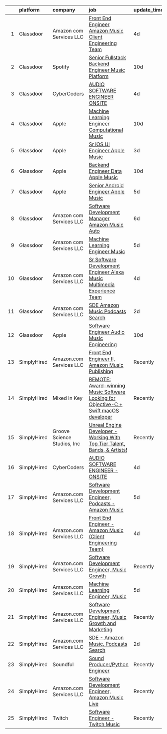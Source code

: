 

|    | platform    | company                     | job                                                                                                                                                                                                                                                                                                                                                                                                                                                                                                                                                                                                                                                                                                                                                                                                                                                                                                                                                                                                                                                                                                                                                                                                                                                                                                                                                                             | update_time   | location                  |
|---:|:------------|:----------------------------|:--------------------------------------------------------------------------------------------------------------------------------------------------------------------------------------------------------------------------------------------------------------------------------------------------------------------------------------------------------------------------------------------------------------------------------------------------------------------------------------------------------------------------------------------------------------------------------------------------------------------------------------------------------------------------------------------------------------------------------------------------------------------------------------------------------------------------------------------------------------------------------------------------------------------------------------------------------------------------------------------------------------------------------------------------------------------------------------------------------------------------------------------------------------------------------------------------------------------------------------------------------------------------------------------------------------------------------------------------------------------------------|:--------------|:--------------------------|
|  1 | Glassdoor   | Amazon com Services LLC     | [Front End Engineer   Amazon Music  Client Engineering Team ](https://www.glassdoor.com/partner/jobListing.htm?pos=106&ao=1136043&s=58&guid=0000018161000e2c801487090888a81f&src=GD_JOB_AD&t=SR&vt=w&cs=1_e2a1fa51&cb=1655189802801&jobListingId=1007928110099&jrtk=3-0-1g5gg03j5kf2u801-1g5gg03jh36hh000-1546d3f8742f9359-)                                                                                                                                                                                                                                                                                                                                                                                                                                                                                                                                                                                                                                                                                                                                                                                                                                                                                                                                                                                                                                                    | 4d            | Culver City, CA           |
|  2 | Glassdoor   | Spotify                     | [Senior Fullstack Backend Engineer  Music Platform](https://www.glassdoor.com/partner/jobListing.htm?pos=108&ao=1136043&s=58&guid=0000018161000e2c801487090888a81f&src=GD_JOB_AD&t=SR&vt=w&cs=1_398285d8&cb=1655189802802&jobListingId=1007916395987&jrtk=3-0-1g5gg03j5kf2u801-1g5gg03jh36hh000-d77ebc1dba628ae7-)                                                                                                                                                                                                                                                                                                                                                                                                                                                                                                                                                                                                                                                                                                                                                                                                                                                                                                                                                                                                                                                              | 10d           | New York, NY              |
|  3 | Glassdoor   | CyberCoders                 | [AUDIO SOFTWARE ENGINEER   ONSITE](https://www.glassdoor.com/partner/jobListing.htm?pos=105&ao=1110586&s=58&guid=0000018161000e2c801487090888a81f&src=GD_JOB_AD&t=SR&vt=w&ea=1&cs=1_7fb7ac09&cb=1655189802802&jobListingId=1007930101412&cpc=8795CF9063CD573D&jrtk=3-0-1g5gg03j5kf2u801-1g5gg03jh36hh000-652dca5b53062914--6NYlbfkN0CpFJQzrgRR8WqXWK1qKKEqALWJw739KlKqr2H-MSI4eoBlI4EFrmor2FYZMP3muM2-GSw9e_6HlP7NYVFzi_UdzYTFibqiCYLz4Swax4YCbzAPIuEg1SwzWdFH5YoWfSYu1v7M7EgdOCsz_6ZMYmLh_aSIJaSmQ1eZlhd2P5_s3kfXOARq_OI0LMfHxRSwfji6kUYOeQDPXeZxT9H_3H8aJiWKBG_sH7TheMruGMpF-zRdd02VoAYtf9a2zVW1hP-Mk3VKg0G1dFHQl5FiYCQQv90Yyj1MEmzPfu1EXGmTcpZiryD5z6KcaO2g_yurfbWG1JSFfwsmLx5SMMXUxtSolkABJcY4UHeJ5M_iD0zCWJyCmTdR7NGT8h7ChQ9wJ1oK6efo_sU7jbioBDs_qAeYRa6WfIu7Z4KweYjPrucZ-OxgAjdQ3KeNNjonEgRDU3JdpjrMa1sVAv0Fqws_6Atnuy2pV1F2SxBJr2tRDQcIQMdXg-Ah_aHN8w_Be9egJJielvpzAmhP8LrIj_gSsV88gyHGFutSibpAvqV5upCaEBp7nEoOUypvG-EOojSPMDUbEiDmaeqaNcwar1X7vYzXRQxBPx04E-UwZrUcHUHNY3MGGqm88OUhQH8Pr9imS-TmtLmYAubPkaYK_NOpAhAJytGwAUF42Yi0IYcOCKttWDnMzwP0NrIhj3adIFRO1Vp6CFxSwo_c34nEYUEiLj9XpgyMWub31XQdJOV09f-lUAWhNTPklnpRgGqJQpMP35YUUnRQyZEi3yihU6RmlLDNeDlVJFfGVlI3v2Walt2Vdmh6mxUYcatMfu1dmatgFSW4P2Xe_l0bgxSWj0LpxiE83cd7su9ZBgQWc8rzSHxDrdwbt-dULSqojSdYVqlRcjOKjUvhoEkr1RUbAOdz7cT9butcRbV4oF_3tCeaMB7Scc2w7KXDQcHIb4hzMjMiW6zkukBmSs8MiCP5J4b0hIzsrBPLyVLqSfY%3D)       | 4d            | San Jose, CA              |
|  4 | Glassdoor   | Apple                       | [Machine Learning Engineer  Computational Music](https://www.glassdoor.com/partner/jobListing.htm?pos=112&ao=1136043&s=58&guid=0000018161000e2c801487090888a81f&src=GD_JOB_AD&t=SR&vt=w&cs=1_208675cb&cb=1655189802803&jobListingId=1007917362539&jrtk=3-0-1g5gg03j5kf2u801-1g5gg03jh36hh000-bf9ffda96514d847-)                                                                                                                                                                                                                                                                                                                                                                                                                                                                                                                                                                                                                                                                                                                                                                                                                                                                                                                                                                                                                                                                 | 10d           | Portland, OR              |
|  5 | Glassdoor   | Apple                       | [Sr  iOS UI Engineer Apple Music](https://www.glassdoor.com/partner/jobListing.htm?pos=103&ao=1110586&s=58&guid=0000018161000e2c801487090888a81f&src=GD_JOB_AD&t=SR&vt=w&cs=1_9b1f7546&cb=1655189802801&jobListingId=1007931320223&cpc=AC285F3A3ECA6BB0&jrtk=3-0-1g5gg03j5kf2u801-1g5gg03jh36hh000-c8a2a419201dfad3--6NYlbfkN0BvKrLyj5gPmtZO9T8euul8TCxuuKNOtzRJOomxnwSEodTz2Bc-sPZlFpP0h5lDivrH0DianmcYpJydYFsDoUGZ1jv6MJ5AaU9ymLmfcFd7m8SdsjnatXPtqPmslyhe6isDxUdq8gP-dTWbEfq3VU8tP3A1VtLLyZIrualE1S17c49ceXXKyj5EYdBeGm2IzTaH4NM8SY2kxXD4B-mHzz8HOcaSgOdoGMYmUMSaq8vSVGbyTWhLMwo8bR-WDEeu5gaePn5wHLTy_jDjGH1yafapmlHGhx1jcFIgUbkPhCLYDxVcto1vqgFWtHARL2U7t3BcnUhWIIPg9Y2ctja2qbET1U3dMX8kDiNUxoXetq0Rf2gJIfpg8jjwkEKoYeZMx8iqKHgbVfn2upmo7YgU5eh07xLHaqQCwDPZ9hSRitEE6Kwh-GD3FLBMX_1JpRXKV1gHzaalpDCBNhE9eKOs-9TvBOgZdMNjgZoabBijmDOH41I77NQaqWHU8jDTNVZYdExw-rEX9OoYuiT9dwKc-UeM6nBOFnfz786-66VPGoJ5AZ1IPFqf9Ih9IId6yVeFJ6xAW1mozWTekzBHGV6Tur1y9jE2FfsdZe_6EcsA-Ot89xzdlIQ4G7PghqQINtizVjvV0kF2hV7XfXWHuYJCwCbSndy43cq7M3-zdJu3BUbw8UgG_sA2IPXilB7yR03pSiBwkPtW_HV7U3vrCj4XEIM0LXh6AejuReDv2VWSaKAcPR1-QvEWqhc3ZgigQkCoQI4HKsxfTX0VkeogVdE_S1oi3bnm3ERS0Ko5ZWmt08GL9VFBIVrAAkrdXmXw71ZY6lTATcl0WqBkzhK81wPMdcuUjROv2see-Uj_4qU7tEOf-9grydLJb2rcLvSTAtWVFJXTZwX9uQLQldlsmjahmtGffHJUpgaOlxERuh6M625ByeccODUGdw4Q68t7TzqYyMq6Hjr3iCn_FZ7bmjHhgCw6)                           | 3d            | New York, NY              |
|  6 | Glassdoor   | Apple                       | [Backend Engineer Data   Apple Music](https://www.glassdoor.com/partner/jobListing.htm?pos=102&ao=1110586&s=58&guid=0000018161000e2c801487090888a81f&src=GD_JOB_AD&t=SR&vt=w&cs=1_f95acb8c&cb=1655189802801&jobListingId=1007917012099&cpc=8795CF9063CD573D&jrtk=3-0-1g5gg03j5kf2u801-1g5gg03jh36hh000-3e0a4e107b841912--6NYlbfkN0BvKrLyj5gPmtZO9T8euul8TCxuuKNOtzRJOomxnwSEodTz2Bc-sPZlFpP0h5lDivpyqv1_1q5yi7sfbLn7AXwlCfXnikP7O9OndK5VBx-j_YqikbhqFF_zwTphQo6SqvzynzK_3T0_qKmj2h-_R0TJJNcbSV_xSAf_KaI121wpcJ1Esab7BWpCwqaLNf0onIVwRPyK9X6GR81YUZhfiG0TUValTnw756Q9kGKJSWMvKFu4PJZ1smZNhyjEx1wPKB6-Dxdh6YVH67ViZ2b-0vwahFxEuKdfNMFBbPgwmZ8_00PF8fraiZeS5Y0DSFwFQSX3DRcb0Q5HannfnJmhxFJ27298Ol5NMOAkmMG6rZUR_BThOPph6YJqk68kiKpMNZtox9WO9EK_yIiLME9vcCfNMhquiVB4k83HjvJGiRgjIYkwJ8-EqQmbZOpEEgSmxRaPZilIfxiTrtWc6WSkNHOWImrJ6hoZ1CRxab1ZtdlTfpskNRMi4i6plO5WlUVg7HOb3iraLewj1s60QhgtiSvA_vQPIfJCGCqaeJnXlgepGbOs4-Xozd03UGLpyi17tPoFbs6pbU00azC29MgFsDG0BViFsURWodVb8HWiD0fdYBUp3kT4QJX6Z_AIgyxGgKLOQP5xSGBLieiN608w0z-soJLqoPOnpkV_OhTbgU_ZG3HmfEDEUG8DVjQQi0lGy_iNYydND-d7OHxLUz1jWTGtHm_fSbFYm_Sn3tk5kM9wjx2ZtP9pgrk3Y_Gnzb5s8bYhqVvxRd0VYdJKkB3Lt3FErtcejO4fMSKC34tRG1GKA-dEwoD3vILLSaGMNHmwp0mXNjveKOi_oyNAKtgqkTmplwLSKdVjYMbECefRf5TJcrg-t513VpS6Ms7v4-7A9VVCjt0eeHLaNtpnpcLCK2C1FDskSTSUJylPlDK578b0D6Lpx_6mMytvlh0IJOsTVAqxiYctDetdftrwTDmaqc1-)                       | 10d           | New York, NY              |
|  7 | Glassdoor   | Apple                       | [Senior Android Engineer   Apple Music](https://www.glassdoor.com/partner/jobListing.htm?pos=104&ao=1110586&s=58&guid=0000018161000e2c801487090888a81f&src=GD_JOB_AD&t=SR&vt=w&cs=1_d23aba7e&cb=1655189802801&jobListingId=1007927431100&cpc=F41FEAB56D215062&jrtk=3-0-1g5gg03j5kf2u801-1g5gg03jh36hh000-d355fb14d0a07e1b--6NYlbfkN0BvKrLyj5gPmtZO9T8euul8TCxuuKNOtzRJOomxnwSEodTz2Bc-sPZlC5mDe-NOaJiXSBfunxvVSGXb6ibOxECe8ASMU-OwML-1-v-JeLpDOLQKmzjd8aPn23NvMrDYDKswW3G5RmDbOKg9W-Wfco3dQtEkf3P5yxPJ3aXk8I1UwYIkoyoYHJdX3sMcB7PUAvwOvqeLDVJ6PveqIa5HI9_kH07juqszx70MHcOAKIoy6tlVuCTkZnnh3ocWRvaASmA1aqx3IyGWJ1p2j8GrRsDIerkleBkoUQ7zqZWlcXQviCqLNSwek3P6srQw6giPakpkq_YU4U6aJ7vYKL32GPxexj3YNh_XH8tbAUeQl95d_873gog3kStJts27DrkDzA2t-7Vh8Odby0FrL1ty4KqUjRevoECDo9I87ybCHxMflJNmxy-MBI-0x6qtZL4dfaY6nknAI1BBSFsyGMPCafVXee5oWB1XQYBQXeGiTWzE-X7HEmtMtqSr16kA-OdbecLyx1eMxrSx42jjT3vprEq3OTWgvL4FmZ2sr5A0b1CgC9kRcmQ4Keq82OLrBilHGIIaBtxpo7oMWFLXSuX55DAqfGRGPRv4EevR1hkxmDz03d6upZtmP6EBpVrqbYJyZXx6cICKM7qBQ5m-FlaxZZ8NUAatDWHwJ3wWW8p3IntqoxEBIITLnyzdlzQf2jMY_ouPzKooCo_H5SG6R9K2NiPFpicDf8FU3TUPqdI3cp7CPKyOSjQNA2Hi7D1g0Jys2tNRvM2gUUuY-WGbHcXjdUctW3f1ITn7ryCts0qMyh37BkwJHMWKKeI8mGRIGVDjJx40R763W8JLqpA8Zsn4zXXn1qIHDRylAF2_HRYgQ_y52hmt4TDn5V5i8f2F25RKeJ1BSdbY2mRDwdgyOKYOz6Ccy9HO0UCUhUyWFdeYNHlCI640jnIDwHTQPyCh4hNBxxLeXxFiD_Q20XJpgIGKFI_y)                     | 5d            | San Diego, CA             |
|  8 | Glassdoor   | Amazon com Services LLC     | [Software Development Manager  Amazon Music   Auto](https://www.glassdoor.com/partner/jobListing.htm?pos=111&ao=1136043&s=58&guid=0000018161000e2c801487090888a81f&src=GD_JOB_AD&t=SR&vt=w&cs=1_e4290e2e&cb=1655189802803&jobListingId=1007924173646&jrtk=3-0-1g5gg03j5kf2u801-1g5gg03jh36hh000-889d37759281c33e-)                                                                                                                                                                                                                                                                                                                                                                                                                                                                                                                                                                                                                                                                                                                                                                                                                                                                                                                                                                                                                                                              | 6d            | San Francisco, CA         |
|  9 | Glassdoor   | Amazon com Services LLC     | [Machine Learning Engineer  Music](https://www.glassdoor.com/partner/jobListing.htm?pos=110&ao=1136043&s=58&guid=0000018161000e2c801487090888a81f&src=GD_JOB_AD&t=SR&vt=w&cs=1_df48abee&cb=1655189802803&jobListingId=1007926660229&jrtk=3-0-1g5gg03j5kf2u801-1g5gg03jh36hh000-70c46895e03c84ee-)                                                                                                                                                                                                                                                                                                                                                                                                                                                                                                                                                                                                                                                                                                                                                                                                                                                                                                                                                                                                                                                                               | 5d            | San Francisco, CA         |
| 10 | Glassdoor   | Amazon com Services LLC     | [Sr  Software Development Engineer  Alexa Music Multimedia Experience Team](https://www.glassdoor.com/partner/jobListing.htm?pos=109&ao=1136043&s=58&guid=0000018161000e2c801487090888a81f&src=GD_JOB_AD&t=SR&vt=w&cs=1_f44942eb&cb=1655189802803&jobListingId=1007929764545&jrtk=3-0-1g5gg03j5kf2u801-1g5gg03jh36hh000-dea1cfb729d0aacd-)                                                                                                                                                                                                                                                                                                                                                                                                                                                                                                                                                                                                                                                                                                                                                                                                                                                                                                                                                                                                                                      | 4d            | Sunnyvale, CA             |
| 11 | Glassdoor   | Amazon com Services LLC     | [SDE   Amazon Music  Podcasts Search](https://www.glassdoor.com/partner/jobListing.htm?pos=107&ao=1136043&s=58&guid=0000018161000e2c801487090888a81f&src=GD_JOB_AD&t=SR&vt=w&cs=1_a3eccc24&cb=1655189802801&jobListingId=1007933232564&jrtk=3-0-1g5gg03j5kf2u801-1g5gg03jh36hh000-75dc9e40add9686c-)                                                                                                                                                                                                                                                                                                                                                                                                                                                                                                                                                                                                                                                                                                                                                                                                                                                                                                                                                                                                                                                                            | 2d            | Culver City, CA           |
| 12 | Glassdoor   | Apple                       | [Software Engineer   Audio Music Engineering](https://www.glassdoor.com/partner/jobListing.htm?pos=101&ao=1110586&s=58&guid=0000018161000e2c801487090888a81f&src=GD_JOB_AD&t=SR&vt=w&cs=1_06924540&cb=1655189802801&jobListingId=1007917012132&cpc=AC285F3A3ECA6BB0&jrtk=3-0-1g5gg03j5kf2u801-1g5gg03jh36hh000-66a5959cc2c319e5--6NYlbfkN0BvKrLyj5gPmtZO9T8euul8TCxuuKNOtzRJOomxnwSEodTz2Bc-sPZl29JElYHfcoRu0fPF_ZzN6NyR22neeYnn6ROWfkt7xIv5UOF9Dlx-tNKzyxO7Cfyp1KdRHChC4x2JswU1D4zGptHA691jdfAjLj_aHuFkwGpgCp8PiJ0fgmz2ZSEMptC7sblbrhXpBe4yzj1Q5U2ymcVkbq6-yVYY14Tm7zDbiYA-W8zubWEftvLEi16Gp_G1GuQ7DNhL7Knn6yt_wTan7dOfT-NOQTH33aZ0al5ksca4hFVJ2BXnpUBbpx7aEbCE_NYOgb0otH0i-TWAqeyz5sRcPmEm7Ra8fRHi2JO1qi3jMhTE7lOa-7WCZJ8EBWzNT0Oni8dzwBue7H6kfpNouQNMlBk8UuTDEeHJ3fYWsVWbdKOa346akWTikkA-3BwfnUNRBU3GicabVJswVfxRPp-6VbXFN1Q4UjElrm27vaRPAwUnC9I4hHBBwFhGfHg_R4Yx3lEQh-yZ0sINVB8oCjq75H7EIWoMak_AhiN-rxdE-efd1FzccrmQTuLKgprvQC-cZ16jX-77XJ7Ynhp86_ZoQjEkhsb6RbfGIVRJ-5vroKyRQlXuD6ymvcOz8TpC00lwUtKFEfuLONsTTVTJngi6tkYiDqpd3AcQtjgOabgwnR1hOMvnIMYekVC6s_adACCJA_g_IA5dDTsZxVbXv4hLLBb6LWqzPlipLOQ6Q3HFB3l7h944L2SgzCkA91Hk64BK78nv1Age5xfFs5dJSyxTIEswcV8FB1DaHYcDO_LffNDjJcuUu_W7c0mm4yGG3RsXYiYrDvLgzwH5xdY40ARasxCDMS98l37agkGL0L-m2zbVmRrfFaUjlv9Jg_Ry2oREULEgtNifEvYq1BSOp3wUXTJkPWQk0vNe8sDtfohQL0eGT5Q1eSVcz5d6vRU7PCEDVBxPQSrnOXX9e5aDmBn3IKCDqCCtOfiP357T9rI%3D) | 10d           | Culver City, CA           |
| 13 | SimplyHired | Amazon.com Services LLC     | [Front End Engineer II, Amazon Music Publishing](https://www.simplyhired.com/job/we7kJ8mcy1LqG2MlunP3WBNNG2NNm3DT5L1UoRxZEocN5lEy8d_mAQ?q=music+developer)                                                                                                                                                                                                                                                                                                                                                                                                                                                                                                                                                                                                                                                                                                                                                                                                                                                                                                                                                                                                                                                                                                                                                                                                                      | Recently      | Culver City, CA           |
| 14 | SimplyHired | Mixed In Key                | [REMOTE: Award-winning Music Software Looking for Objective-C + Swift macOS developer](https://www.simplyhired.com/job/hp01aCVdwM9hovpsfWt-nTSQSiUrrYDI2aQZ3w5x5T-YN0cNGt-cJw?q=music+developer)                                                                                                                                                                                                                                                                                                                                                                                                                                                                                                                                                                                                                                                                                                                                                                                                                                                                                                                                                                                                                                                                                                                                                                                | Recently      | Miami, FL                 |
| 15 | SimplyHired | Groove Science Studios, Inc | [Unreal Engine Developer - Working With Top Tier Talent, Bands, & Artists!](https://www.simplyhired.com/job/tMUv0bhv1WXQseALxCUyt4HnppYbuHAxKhmBeo43qD4xlbIyIH-L1Q?q=music+developer)                                                                                                                                                                                                                                                                                                                                                                                                                                                                                                                                                                                                                                                                                                                                                                                                                                                                                                                                                                                                                                                                                                                                                                                           | Recently      | Remote                    |
| 16 | SimplyHired | CyberCoders                 | [AUDIO SOFTWARE ENGINEER - ONSITE](https://www.simplyhired.com/job/nv1rucBGaI1pHz31tcAvwMsa_i5GSnZukPs7r6WotsZqmzaX_wbpbA?q=music+developer)                                                                                                                                                                                                                                                                                                                                                                                                                                                                                                                                                                                                                                                                                                                                                                                                                                                                                                                                                                                                                                                                                                                                                                                                                                    | 4d            | San Jose, CA              |
| 17 | SimplyHired | Amazon.com Services LLC     | [Software Development Engineer, Podcasts - Amazon Music](https://www.simplyhired.com/job/Y9GR_7zm2QIwJr_N_N1-QnmNP_oa3l5Viomsp_vYna1Vz3zq8d0jNQ?q=music+developer)                                                                                                                                                                                                                                                                                                                                                                                                                                                                                                                                                                                                                                                                                                                                                                                                                                                                                                                                                                                                                                                                                                                                                                                                              | 5d            | United States +1 location |
| 18 | SimplyHired | Amazon.com Services LLC     | [Front End Engineer - Amazon Music (Client Engineering Team)](https://www.simplyhired.com/job/QaI_ahQVy5zuNvPgbocrNMpWK-jH-jWl3s8lPrOYPdHm5Ky4GZL7XQ?q=music+developer)                                                                                                                                                                                                                                                                                                                                                                                                                                                                                                                                                                                                                                                                                                                                                                                                                                                                                                                                                                                                                                                                                                                                                                                                         | 4d            | Culver City, CA           |
| 19 | SimplyHired | Amazon.com Services LLC     | [Software Development Engineer, Music Growth](https://www.simplyhired.com/job/-fIKzrMiz647_EPO10X983-9DcW9djizcrV0u9GvFiMeKCTeXOA_BA?q=music+developer)                                                                                                                                                                                                                                                                                                                                                                                                                                                                                                                                                                                                                                                                                                                                                                                                                                                                                                                                                                                                                                                                                                                                                                                                                         | Recently      | Remote +1 location        |
| 20 | SimplyHired | Amazon.com Services LLC     | [Machine Learning Engineer, Music](https://www.simplyhired.com/job/2EUFLUpCTfWlCZsF4c_avc_RE-ss7LhhXIlraifs3j6D9tR7QllRRg?q=music+developer)                                                                                                                                                                                                                                                                                                                                                                                                                                                                                                                                                                                                                                                                                                                                                                                                                                                                                                                                                                                                                                                                                                                                                                                                                                    | 5d            | San Francisco, CA         |
| 21 | SimplyHired | Amazon.com Services LLC     | [Software Development Engineer, Music Growth and Marketing](https://www.simplyhired.com/job/zOHFizpKhLlPHADATDsDHRdj2dmCUDb9sp44l44wJt2bUASjtRxXEQ?q=music+developer)                                                                                                                                                                                                                                                                                                                                                                                                                                                                                                                                                                                                                                                                                                                                                                                                                                                                                                                                                                                                                                                                                                                                                                                                           | Recently      | Seattle, WA +3 locations  |
| 22 | SimplyHired | Amazon.com Services LLC     | [SDE - Amazon Music, Podcasts Search](https://www.simplyhired.com/job/6xx4ptUmULpkV05VLXUr2MtMyONi4t6hlrC7paboAr_lgCz92VjoBw?q=music+developer)                                                                                                                                                                                                                                                                                                                                                                                                                                                                                                                                                                                                                                                                                                                                                                                                                                                                                                                                                                                                                                                                                                                                                                                                                                 | 2d            | Culver City, CA           |
| 23 | SimplyHired | Soundful                    | [Sound Producer/Python Engineer](https://www.simplyhired.com/job/fKwTfqRWVzhZJJT6yoybTUB5_pL76wxlddnu6kqy2_naoU7JVaHVBQ?q=music+developer)                                                                                                                                                                                                                                                                                                                                                                                                                                                                                                                                                                                                                                                                                                                                                                                                                                                                                                                                                                                                                                                                                                                                                                                                                                      | Recently      | Remote                    |
| 24 | SimplyHired | Amazon.com Services LLC     | [Software Development Engineer, Amazon Music Live](https://www.simplyhired.com/job/mpgzgT6r885fjDF9t9oYbhMiUPQvAME3CQopjyPobkAI9WLjTXZnMg?q=music+developer)                                                                                                                                                                                                                                                                                                                                                                                                                                                                                                                                                                                                                                                                                                                                                                                                                                                                                                                                                                                                                                                                                                                                                                                                                    | Recently      | Remote +1 location        |
| 25 | SimplyHired | Twitch                      | [Software Engineer - Twitch Music](https://www.simplyhired.com/job/33171BEE0MiqhVueYkYJ2cimyCvKGpKOBBtSxA0S27U3v9Nd_pB9uw?q=music+developer)                                                                                                                                                                                                                                                                                                                                                                                                                                                                                                                                                                                                                                                                                                                                                                                                                                                                                                                                                                                                                                                                                                                                                                                                                                    | Recently      | New York, NY +3 locations |